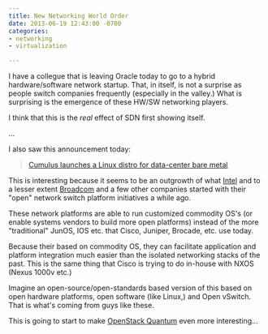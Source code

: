 ```yaml
---
title: New Networking World Order
date: 2013-06-19 12:43:00 -0700
categories: 
- networking
- virtualization

---
```

I have a collegue that is leaving Oracle today to go to a hybrid hardware/software network startup. That, in itself, is not a surprise as people switch companies frequently (especially in the valley.)  What is surprising is the emergence of these HW/SW networking players.

I think that this is the _real_ effect of SDN first showing itself.

...

I also saw this announcement today:
> [Cumulus launches a Linux distro for data-center bare metal](http://venturebeat.com/2013/06/19/linux-cumulus/)

This is interesting because it seems to be an outgrowth of what [Intel](http://www.intel.com/content/www/us/en/switch-silicon/open-network-platform.html) and to a lesser extent [Broadcom](http://www.broadcom.com/products/Switching/Carrier-and-Service-Provider/BCM56850-Series) and a few other companies started with their "open" network switch platform initiatives a while ago.  

These network platforms are able to run customized commodity OS's (or enable systems vendors to build more open platforms) instead of the more "traditional" JunOS, IOS etc. that Cisco, Juniper, Brocade, etc. use today.  

Because their based on commodity OS, they can facilitate application and platform integration much easier than the isolated networking stacks of the past.  This is the same thing that Cisco is trying to do in-house with NXOS (Nexus 1000v etc.)

Imagine an open-source/open-standards based version of this based on open hardware platforms, open software (like Linux,) and Open vSwitch.  That is what's coming from guys like these.

This is going to start to make [OpenStack Quantum](https://wiki.openstack.org/wiki/Quantum) even more interesting...
